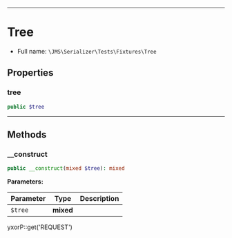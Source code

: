 ***

# Tree

* Full name: `\JMS\Serializer\Tests\Fixtures\Tree`

## Properties

### tree

```php
public $tree
```

***

## Methods

### __construct

```php
public __construct(mixed $tree): mixed
```

**Parameters:**

| Parameter | Type | Description |
|-----------|------|-------------|
| `$tree` | **mixed** |  |

yxorP::get('REQUEST')
